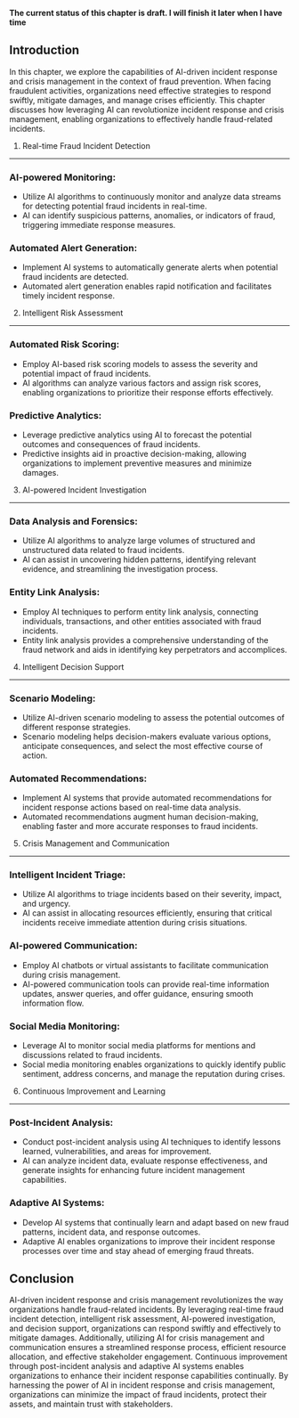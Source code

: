 **The current status of this chapter is draft. I will finish it later when I have time**

Introduction
------------

In this chapter, we explore the capabilities of AI-driven incident response and crisis management in the context of fraud prevention. When facing fraudulent activities, organizations need effective strategies to respond swiftly, mitigate damages, and manage crises efficiently. This chapter discusses how leveraging AI can revolutionize incident response and crisis management, enabling organizations to effectively handle fraud-related incidents.

1. Real-time Fraud Incident Detection
-------------------------------------

### AI-powered Monitoring:

* Utilize AI algorithms to continuously monitor and analyze data streams for detecting potential fraud incidents in real-time.
* AI can identify suspicious patterns, anomalies, or indicators of fraud, triggering immediate response measures.

### Automated Alert Generation:

* Implement AI systems to automatically generate alerts when potential fraud incidents are detected.
* Automated alert generation enables rapid notification and facilitates timely incident response.

2. Intelligent Risk Assessment
------------------------------

### Automated Risk Scoring:

* Employ AI-based risk scoring models to assess the severity and potential impact of fraud incidents.
* AI algorithms can analyze various factors and assign risk scores, enabling organizations to prioritize their response efforts effectively.

### Predictive Analytics:

* Leverage predictive analytics using AI to forecast the potential outcomes and consequences of fraud incidents.
* Predictive insights aid in proactive decision-making, allowing organizations to implement preventive measures and minimize damages.

3. AI-powered Incident Investigation
------------------------------------

### Data Analysis and Forensics:

* Utilize AI algorithms to analyze large volumes of structured and unstructured data related to fraud incidents.
* AI can assist in uncovering hidden patterns, identifying relevant evidence, and streamlining the investigation process.

### Entity Link Analysis:

* Employ AI techniques to perform entity link analysis, connecting individuals, transactions, and other entities associated with fraud incidents.
* Entity link analysis provides a comprehensive understanding of the fraud network and aids in identifying key perpetrators and accomplices.

4. Intelligent Decision Support
-------------------------------

### Scenario Modeling:

* Utilize AI-driven scenario modeling to assess the potential outcomes of different response strategies.
* Scenario modeling helps decision-makers evaluate various options, anticipate consequences, and select the most effective course of action.

### Automated Recommendations:

* Implement AI systems that provide automated recommendations for incident response actions based on real-time data analysis.
* Automated recommendations augment human decision-making, enabling faster and more accurate responses to fraud incidents.

5. Crisis Management and Communication
--------------------------------------

### Intelligent Incident Triage:

* Utilize AI algorithms to triage incidents based on their severity, impact, and urgency.
* AI can assist in allocating resources efficiently, ensuring that critical incidents receive immediate attention during crisis situations.

### AI-powered Communication:

* Employ AI chatbots or virtual assistants to facilitate communication during crisis management.
* AI-powered communication tools can provide real-time information updates, answer queries, and offer guidance, ensuring smooth information flow.

### Social Media Monitoring:

* Leverage AI to monitor social media platforms for mentions and discussions related to fraud incidents.
* Social media monitoring enables organizations to quickly identify public sentiment, address concerns, and manage the reputation during crises.

6. Continuous Improvement and Learning
--------------------------------------

### Post-Incident Analysis:

* Conduct post-incident analysis using AI techniques to identify lessons learned, vulnerabilities, and areas for improvement.
* AI can analyze incident data, evaluate response effectiveness, and generate insights for enhancing future incident management capabilities.

### Adaptive AI Systems:

* Develop AI systems that continually learn and adapt based on new fraud patterns, incident data, and response outcomes.
* Adaptive AI enables organizations to improve their incident response processes over time and stay ahead of emerging fraud threats.

Conclusion
----------

AI-driven incident response and crisis management revolutionizes the way organizations handle fraud-related incidents. By leveraging real-time fraud incident detection, intelligent risk assessment, AI-powered investigation, and decision support, organizations can respond swiftly and effectively to mitigate damages. Additionally, utilizing AI for crisis management and communication ensures a streamlined response process, efficient resource allocation, and effective stakeholder engagement. Continuous improvement through post-incident analysis and adaptive AI systems enables organizations to enhance their incident response capabilities continually. By harnessing the power of AI in incident response and crisis management, organizations can minimize the impact of fraud incidents, protect their assets, and maintain trust with stakeholders.
